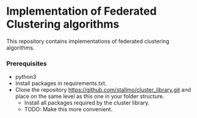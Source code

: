 # Implementation of Federated Clustering algorithms

This repository contains implementations of federated clustering algorithms.

### Prerequisites

* python3
* Install packages in requirements.txt.
* Clone the repository https://github.com/stallmo/cluster_library.git and place on the same level as this one in your folder structure.
  * Install all packages required by the cluster library. 
  * TODO: Make this more convenient.